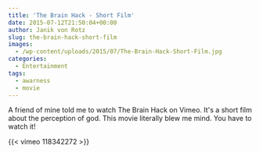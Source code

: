 ```yaml
---
title: 'The Brain Hack - Short Film'
date: 2015-07-12T21:50:04+00:00
author: Janik von Rotz
slug: the-brain-hack-short-film
images:
  - /wp-content/uploads/2015/07/The-Brain-Hack-Short-Film.jpg
categories:
  - Entertainment
tags:
  - awarness
  - movie
---
```

A friend of mine told me to watch The Brain Hack on Vimeo. It's a short film about the perception of god. This movie literally blew me mind. You have to watch it!

{{< vimeo 118342272 >}}